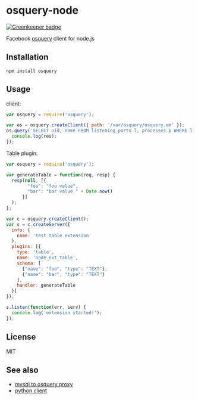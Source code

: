 osquery-node
==============

[![Greenkeeper badge](https://badges.greenkeeper.io/sidorares/osquery-node.svg)](https://greenkeeper.io/)

Facebook [osquery](https://github.com/facebook/osquery) client for node.js

## Installation

    npm install osquery

## Usage

client:

```js
var osquery = require('osquery');

var os = osquery.createClient({ path: '/var/osquery/osquery.em' });
os.query('SELECT uid, name FROM listening_ports l, processes p WHERE l.pid=p.pid', function(err, res) {
  console.log(res);
});

```

Table plugin:

```js
var osquery = require('osquery');

var generateTable = function(req, resp) {
  resp(null, [{
        "foo": "foo value",
        "bar": "bar value " + Date.now()
      }]
  );
};

var c = osquery.createClient();
var s = c.createServer({
  info: {
    name: 'test table extension'
  },
  plugins: [{
    type: 'table',
    name: 'node_ext_table',
    schema: [
      {"name": "foo", "type": "TEXT"},
      {"name": "bar", "type": "TEXT"}
    ],
    handler: generateTable
  }]
});

s.listen(function(err, serv) {
  console.log('extension started!');
});
```

## License

MIT

## See also
 - [mysql to osquery proxy](https://github.com/sidorares/mysql-osquery-proxy)
 - [python client](https://github.com/osquery/osquery-python)
